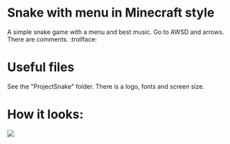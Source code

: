 # Snake with menu in Minecraft style
A simple snake game with a menu and best music. Go to AWSD and arrows. There are comments. :trollface:

# Useful files
See the "ProjectSnake" folder. There is a logo, fonts and screen size.

# How it looks:
![](https://user-images.githubusercontent.com/117100565/200175974-a37b6ddb-7008-47fe-bed3-fdcc028a7908.gif)
